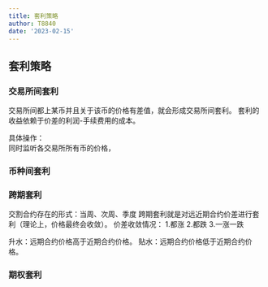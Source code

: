```yaml
---
title: 套利策略
author: T8840
date: '2023-02-15'
---
```




## 套利策略

### 交易所间套利
交易所间都上某币并且关于该币的价格有差值，就会形成交易所间套利。
套利的收益依赖于价差的利润-手续费用的成本。

具体操作：  
同时监听各交易所所有币的价格，

### 币种间套利



### 跨期套利
交割合约存在的形式：当周、次周、季度
跨期套利就是对远近期合约价差进行套利（理论上，价格最终会收敛）。
价差收敛情况：
1.都涨
2.都跌
3.一涨一跌

升水：远期合约价格高于近期合约价格。
贴水：远期合约价格低于近期合约价格。


### 期权套利